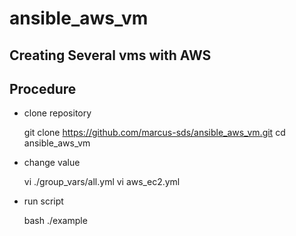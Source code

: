 # ansible_aws_vm

## Creating Several vms with AWS

## Procedure

- clone repository

    git clone https://github.com/marcus-sds/ansible_aws_vm.git
    cd ansible_aws_vm

- change value

    vi ./group_vars/all.yml
    vi aws_ec2.yml

- run script

    bash ./example
